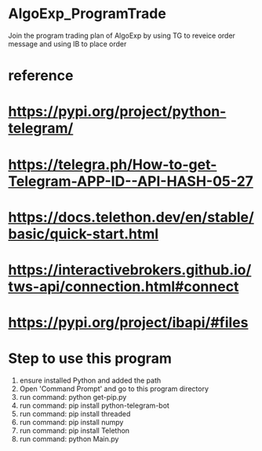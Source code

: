 # AlgoExp_ProgramTrade
Join the program trading plan of AlgoExp by using TG to reveice order message and using IB to place order 

# reference
# https://pypi.org/project/python-telegram/
# https://telegra.ph/How-to-get-Telegram-APP-ID--API-HASH-05-27
# https://docs.telethon.dev/en/stable/basic/quick-start.html
# https://interactivebrokers.github.io/tws-api/connection.html#connect
# https://pypi.org/project/ibapi/#files

# Step to use this program
1. ensure installed Python and added the path
2. Open 'Command Prompt' and go to this program directory
3. run command: python get-pip.py
3. run command: pip install python-telegram-bot
4. run command: pip install threaded
5. run command: pip install numpy
6. run command: pip install Telethon
7. run command: python Main.py